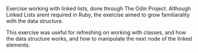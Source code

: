 Exercise working with linked lists, done through The Odin Project.
Although Linked Lists arent required in Ruby, the exercise aimed
to grow familiarality with the data structure.

This exercise was useful for refreshing on working with classes,
and how the data structure works, and how to manipulate the next node
of the linked elements.